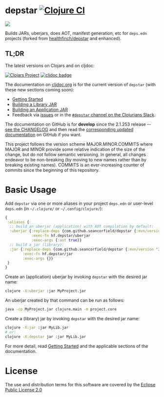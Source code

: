 # depstar [![Clojure CI](https://github.com/seancorfield/depstar/actions/workflows/test.yml/badge.svg)](https://github.com/seancorfield/depstar/actions/workflows/test.yml)

<img src="./depstar_logo.png" />

Builds JARs, uberjars, does AOT, manifest generation, etc for `deps.edn` projects (forked from [healthfinch/depstar](https://github.com/healthfinch/depstar) and enhanced).

## TL;DR

The latest versions on Clojars and on cljdoc:

[![Clojars Project](https://clojars.org/com.github.seancorfield/depstar/latest-version.svg)](https://clojars.org/com.github.seancorfield/depstar) [![cljdoc badge](https://cljdoc.org/badge/com.github.seancorfield/depstar?2.1.253)](https://cljdoc.org/d/com.github.seancorfield/depstar/CURRENT)

The documentation on [cljdoc.org](https://cljdoc.org/d/com.github.seancorfield/depstar/CURRENT) is for the current version of `depstar` (with these new sections coming soon):

* [Getting Started](https://cljdoc.org/d/com.github.seancorfield/depstar/CURRENT/doc/getting-started)
* [Building a Library JAR](https://cljdoc.org/d/com.github.seancorfield/depstar/CURRENT/doc/library)
* [Building an Application JAR](https://cljdoc.org/d/com.github.seancorfield/depstar/CURRENT/doc/application)
* Feedback via [issues](https://github.com/seancorfield/depstar/issues) or in the [`#depstar` channel on the Clojurians Slack](https://clojurians.slack.com/messages/C01AK5V8HPT/).

The documentation on GitHub is for **develop** since the 2.1.253 release -- [see the CHANGELOG](https://github.com/seancorfield/depstar/blob/develop/CHANGELOG.md) and then read the [corresponding updated documentation](https://github.com/seancorfield/depstar/tree/develop/doc) on GitHub if you want.

This project follows the version scheme MAJOR.MINOR.COMMITS where MAJOR and MINOR provide some relative indication of the size of the change, but do not follow semantic versioning. In general, all changes endeavor to be non-breaking (by moving to new names rather than by breaking existing names). COMMITS is an ever-increasing counter of commits since the beginning of this repository.

# Basic Usage

Add `depstar` via one or more aliases in your project `deps.edn` or user-level `deps.edn` (in `~/.clojure/` or `~/.config/clojure/`):

```clj
{
 :aliases {
  ;; build an uberjar (application) with AOT compilation by default:
  :uberjar {:replace-deps {com.github.seancorfield/depstar {:mvn/version "2.1.253"}}
            :exec-fn hf.depstar/uberjar
            :exec-args {:aot true}}
  ;; build a jar (library):
  :jar {:replace-deps {com.github.seancorfield/depstar {:mvn/version "2.1.253"}}
        :exec-fn hf.depstar/jar
        :exec-args {}}
 }
}
```

Create an (application) uberjar by invoking `depstar` with the desired jar name:

```bash
clojure -X:uberjar :jar MyProject.jar
```

An uberjar created by that command can be run as follows:

```bash
java -cp MyProject.jar clojure.main -m project.core
```

Create a (library) jar by invoking `depstar` with the desired jar name:

```bash
clojure -X:jar :jar MyLib.jar
# or:
clojure -X:depstar jar :jar MyLib.jar
```

For more detail, read [Getting Started](https://cljdoc.org/d/com.github.seancorfield/depstar/CURRENT/doc/getting-started) and the applicable sections of the documentation.

# License

The use and distribution terms for this software are covered by the
[Eclipse Public License 2.0](https://www.eclipse.org/org/documents/epl-2.0/EPL-2.0.html)
